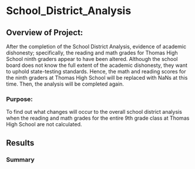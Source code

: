 # School_District_Analysis

## Overview of Project: 
After the completion of the School District Analysis, evidence of academic dishonesty; specifically, the reading and math grades for Thomas High School ninth graders appear to have been altered. Although the school board does not know the full extent of the academic dishonesty, they want to uphold state-testing standards. Hence, the math and reading scores for the ninth graders at Thomas High School will be replaced with NaNs at this time.  Then, the analysis will be completed again. 

### Purpose: 
To find out what changes will occur to the overall school district analysis when the reading and math grades for the entire 9th grade class at Thomas High School are not calculated. 

## Results



### Summary




